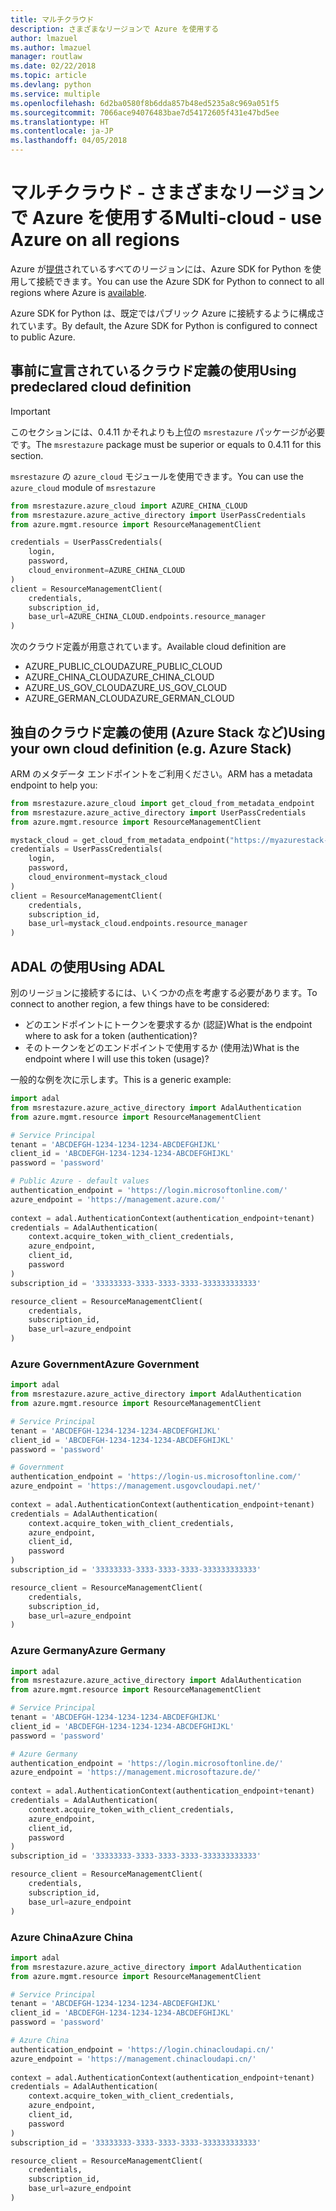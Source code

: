 ```yaml
---
title: マルチクラウド
description: さまざまなリージョンで Azure を使用する
author: lmazuel
ms.author: lmazuel
manager: routlaw
ms.date: 02/22/2018
ms.topic: article
ms.devlang: python
ms.service: multiple
ms.openlocfilehash: 6d2ba0580f8b6dda857b48ed5235a8c969a051f5
ms.sourcegitcommit: 7066ace94076483bae7d54172605f431e47bd5ee
ms.translationtype: HT
ms.contentlocale: ja-JP
ms.lasthandoff: 04/05/2018
---
```

# <a name="multi-cloud---use-azure-on-all-regions"></a><span data-ttu-id="8d52f-103">マルチクラウド - さまざまなリージョンで Azure を使用する</span><span class="sxs-lookup"><span data-stu-id="8d52f-103">Multi-cloud - use Azure on all regions</span></span>

<span data-ttu-id="8d52f-104">Azure が[提供](https://azure.microsoft.com/regions/services)されているすべてのリージョンには、Azure SDK for Python を使用して接続できます。</span><span class="sxs-lookup"><span data-stu-id="8d52f-104">You can use the Azure SDK for Python to connect to all regions where Azure is [available](https://azure.microsoft.com/regions/services).</span></span>

<span data-ttu-id="8d52f-105">Azure SDK for Python は、既定ではパブリック Azure に接続するように構成されています。</span><span class="sxs-lookup"><span data-stu-id="8d52f-105">By default, the Azure SDK for Python is configured to connect to public Azure.</span></span>

## <a name="using-predeclared-cloud-definition"></a><span data-ttu-id="8d52f-106">事前に宣言されているクラウド定義の使用</span><span class="sxs-lookup"><span data-stu-id="8d52f-106">Using predeclared cloud definition</span></span>

> [!IMPORTANT]
> <span data-ttu-id="8d52f-107">このセクションには、0.4.11 かそれよりも上位の `msrestazure` パッケージが必要です。</span><span class="sxs-lookup"><span data-stu-id="8d52f-107">The `msrestazure` package must be superior or equals to 0.4.11 for this section.</span></span>

<span data-ttu-id="8d52f-108">`msrestazure` の `azure_cloud` モジュールを使用できます。</span><span class="sxs-lookup"><span data-stu-id="8d52f-108">You can use the `azure_cloud` module of `msrestazure`</span></span>

```python
from msrestazure.azure_cloud import AZURE_CHINA_CLOUD
from msrestazure.azure_active_directory import UserPassCredentials
from azure.mgmt.resource import ResourceManagementClient

credentials = UserPassCredentials(
    login,
    password,
    cloud_environment=AZURE_CHINA_CLOUD
)
client = ResourceManagementClient(
    credentials,
    subscription_id,
    base_url=AZURE_CHINA_CLOUD.endpoints.resource_manager
)
``` 
  
<span data-ttu-id="8d52f-109">次のクラウド定義が用意されています。</span><span class="sxs-lookup"><span data-stu-id="8d52f-109">Available cloud definition are</span></span>
  - <span data-ttu-id="8d52f-110">AZURE_PUBLIC_CLOUD</span><span class="sxs-lookup"><span data-stu-id="8d52f-110">AZURE_PUBLIC_CLOUD</span></span>
  - <span data-ttu-id="8d52f-111">AZURE_CHINA_CLOUD</span><span class="sxs-lookup"><span data-stu-id="8d52f-111">AZURE_CHINA_CLOUD</span></span>
  - <span data-ttu-id="8d52f-112">AZURE_US_GOV_CLOUD</span><span class="sxs-lookup"><span data-stu-id="8d52f-112">AZURE_US_GOV_CLOUD</span></span>
  - <span data-ttu-id="8d52f-113">AZURE_GERMAN_CLOUD</span><span class="sxs-lookup"><span data-stu-id="8d52f-113">AZURE_GERMAN_CLOUD</span></span>

## <a name="using-your-own-cloud-definition-eg-azure-stack"></a><span data-ttu-id="8d52f-114">独自のクラウド定義の使用 (Azure Stack など)</span><span class="sxs-lookup"><span data-stu-id="8d52f-114">Using your own cloud definition (e.g. Azure Stack)</span></span>
<span data-ttu-id="8d52f-115">ARM のメタデータ エンドポイントをご利用ください。</span><span class="sxs-lookup"><span data-stu-id="8d52f-115">ARM has a metadata endpoint to help you:</span></span>

```python
from msrestazure.azure_cloud import get_cloud_from_metadata_endpoint
from msrestazure.azure_active_directory import UserPassCredentials
from azure.mgmt.resource import ResourceManagementClient

mystack_cloud = get_cloud_from_metadata_endpoint("https://myazurestack-arm-endpoint.com")
credentials = UserPassCredentials(
    login,
    password,
    cloud_environment=mystack_cloud
)
client = ResourceManagementClient(
    credentials,
    subscription_id,
    base_url=mystack_cloud.endpoints.resource_manager
)
```
## <a name="using-adal"></a><span data-ttu-id="8d52f-116">ADAL の使用</span><span class="sxs-lookup"><span data-stu-id="8d52f-116">Using ADAL</span></span>

<span data-ttu-id="8d52f-117">別のリージョンに接続するには、いくつかの点を考慮する必要があります。</span><span class="sxs-lookup"><span data-stu-id="8d52f-117">To connect to another region, a few things have to be considered:</span></span>

- <span data-ttu-id="8d52f-118">どのエンドポイントにトークンを要求するか (認証)</span><span class="sxs-lookup"><span data-stu-id="8d52f-118">What is the endpoint where to ask for a token (authentication)?</span></span>
- <span data-ttu-id="8d52f-119">そのトークンをどのエンドポイントで使用するか (使用法)</span><span class="sxs-lookup"><span data-stu-id="8d52f-119">What is the endpoint where I will use this token (usage)?</span></span>

<span data-ttu-id="8d52f-120">一般的な例を次に示します。</span><span class="sxs-lookup"><span data-stu-id="8d52f-120">This is a generic example:</span></span>

```python
import adal
from msrestazure.azure_active_directory import AdalAuthentication
from azure.mgmt.resource import ResourceManagementClient

# Service Principal
tenant = 'ABCDEFGH-1234-1234-1234-ABCDEFGHIJKL'
client_id = 'ABCDEFGH-1234-1234-1234-ABCDEFGHIJKL'
password = 'password'

# Public Azure - default values
authentication_endpoint = 'https://login.microsoftonline.com/'
azure_endpoint = 'https://management.azure.com/'
    
context = adal.AuthenticationContext(authentication_endpoint+tenant)
credentials = AdalAuthentication(
    context.acquire_token_with_client_credentials,
    azure_endpoint,
    client_id,
    password
)
subscription_id = '33333333-3333-3333-3333-333333333333'

resource_client = ResourceManagementClient(
    credentials,
    subscription_id,
    base_url=azure_endpoint
)
```

### <a name="azure-government"></a><span data-ttu-id="8d52f-121">Azure Government</span><span class="sxs-lookup"><span data-stu-id="8d52f-121">Azure Government</span></span>
```python
import adal
from msrestazure.azure_active_directory import AdalAuthentication
from azure.mgmt.resource import ResourceManagementClient

# Service Principal
tenant = 'ABCDEFGH-1234-1234-1234-ABCDEFGHIJKL'
client_id = 'ABCDEFGH-1234-1234-1234-ABCDEFGHIJKL'
password = 'password'

# Government
authentication_endpoint = 'https://login-us.microsoftonline.com/'
azure_endpoint = 'https://management.usgovcloudapi.net/'
    
context = adal.AuthenticationContext(authentication_endpoint+tenant)
credentials = AdalAuthentication(
    context.acquire_token_with_client_credentials,
    azure_endpoint,
    client_id,
    password
)
subscription_id = '33333333-3333-3333-3333-333333333333'

resource_client = ResourceManagementClient(
    credentials,
    subscription_id,
    base_url=azure_endpoint
)
```

### <a name="azure-germany"></a><span data-ttu-id="8d52f-122">Azure Germany</span><span class="sxs-lookup"><span data-stu-id="8d52f-122">Azure Germany</span></span>
```python
import adal
from msrestazure.azure_active_directory import AdalAuthentication
from azure.mgmt.resource import ResourceManagementClient

# Service Principal
tenant = 'ABCDEFGH-1234-1234-1234-ABCDEFGHIJKL'
client_id = 'ABCDEFGH-1234-1234-1234-ABCDEFGHIJKL'
password = 'password'

# Azure Germany
authentication_endpoint = 'https://login.microsoftonline.de/'
azure_endpoint = 'https://management.microsoftazure.de/'
    
context = adal.AuthenticationContext(authentication_endpoint+tenant)
credentials = AdalAuthentication(
    context.acquire_token_with_client_credentials,
    azure_endpoint,
    client_id,
    password
)
subscription_id = '33333333-3333-3333-3333-333333333333'

resource_client = ResourceManagementClient(
    credentials,
    subscription_id,
    base_url=azure_endpoint
)
```

### <a name="azure-china"></a><span data-ttu-id="8d52f-123">Azure China</span><span class="sxs-lookup"><span data-stu-id="8d52f-123">Azure China</span></span>
```python
import adal
from msrestazure.azure_active_directory import AdalAuthentication
from azure.mgmt.resource import ResourceManagementClient

# Service Principal
tenant = 'ABCDEFGH-1234-1234-1234-ABCDEFGHIJKL'
client_id = 'ABCDEFGH-1234-1234-1234-ABCDEFGHIJKL'
password = 'password'

# Azure China
authentication_endpoint = 'https://login.chinacloudapi.cn/'
azure_endpoint = 'https://management.chinacloudapi.cn/'
    
context = adal.AuthenticationContext(authentication_endpoint+tenant)
credentials = AdalAuthentication(
    context.acquire_token_with_client_credentials,
    azure_endpoint,
    client_id,
    password
)
subscription_id = '33333333-3333-3333-3333-333333333333'

resource_client = ResourceManagementClient(
    credentials,
    subscription_id,
    base_url=azure_endpoint
)
```
